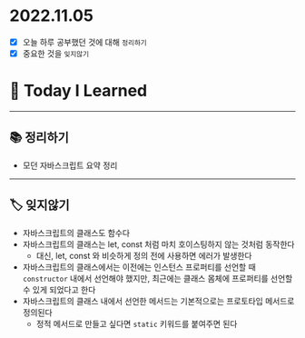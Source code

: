 # 2022.11.05

- [x]  오늘 하루 공부했던 것에 대해 `정리하기`
- [x]  중요한 것을 `잊지않기`

# 🚩 Today I Learned

---

## 📚 정리하기

- 모던 자바스크립트 요약 정리

---

## 🏷 잊지않기

- 자바스크립트의 클래스도 함수다
- 자바스크립트의 클래스는 let, const 처럼 마치 호이스팅하지 않는 것처럼 동작한다
    - 대신, let, const 와 비슷하게 정의 전에 사용하면 에러가 발생한다
- 자바스크립트의 클래스에서는 이전에는 인스턴스 프로퍼티를 선언할 때 `constructor` 내에서 선언해야 했지만, 최근에는 클래스 몸체에 프로퍼티를 선언할 수 있게 되었다고 한다
- 자바스크립트의 클래스 내에서 선언한 메서드는 기본적으로는 프로토타입 메서드로 정의된다
    - 정적 메서드로 만들고 싶다면 `static` 키워드를 붙여주면 된다